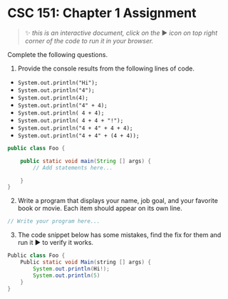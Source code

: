 # CSC 151: Chapter 1 Assignment

> ✨ _this is an interactive document, click on the_ ▶ _icon on top right corner of the code to run it in your browser._

Complete the following questions.

1. Provide the console results from the following lines of code.

- `System.out.println("Hi");`
- `System.out.println("4");`
- `System.out.println(4);`
- `System.out.println("4" + 4);`
- `System.out.println( 4 + 4);`
- `System.out.println( 4 + 4 + "!");`
- `System.out.println("4 + 4" + 4 + 4);`
- `System.out.println("4 + 4" + (4 + 4));`

```java | {type: 'script'}
public class Foo {

	public static void main(String [] args) {
        // Add statements here...

	}
}
```

2. Write a program that displays your name, job goal, and your favorite book or movie. Each item should appear on its own line.

```java | {type: 'script'}
// Write your program here...

```

3. The code snippet below has some mistakes, find the fix for them and run it ▶ to verify it works.

```java | {type: 'script'}
Public class Foo {
    Public static void Main(string [] args) {
        System.out.println(Hi!);
        System.out.println(5)
    }
}
```
